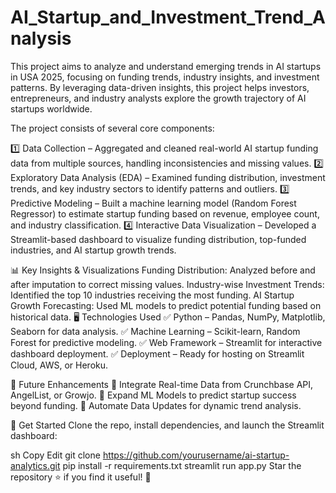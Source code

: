 # AI_Startup_and_Investment_Trend_Analysis
This project aims to analyze and understand emerging trends in AI startups in USA 2025, focusing on funding trends, industry insights, and investment patterns. By leveraging data-driven insights, this project helps investors, entrepreneurs, and industry analysts explore the growth trajectory of AI startups worldwide.

The project consists of several core components:

1️⃣ Data Collection – Aggregated and cleaned real-world AI startup funding data from multiple sources, handling inconsistencies and missing values.
2️⃣ Exploratory Data Analysis (EDA) – Examined funding distribution, investment trends, and key industry sectors to identify patterns and outliers.
3️⃣ Predictive Modeling – Built a machine learning model (Random Forest Regressor) to estimate startup funding based on revenue, employee count, and industry classification.
4️⃣ Interactive Data Visualization – Developed a Streamlit-based dashboard to visualize funding distribution, top-funded industries, and AI startup growth trends.

📊 Key Insights & Visualizations
Funding Distribution: Analyzed before and after imputation to correct missing values.
Industry-wise Investment Trends: Identified the top 10 industries receiving the most funding.
AI Startup Growth Forecasting: Used ML models to predict potential funding based on historical data.
🖥️ Technologies Used
✅ Python – Pandas, NumPy, Matplotlib, Seaborn for data analysis.
✅ Machine Learning – Scikit-learn, Random Forest for predictive modeling.
✅ Web Framework – Streamlit for interactive dashboard deployment.
✅ Deployment – Ready for hosting on Streamlit Cloud, AWS, or Heroku.

🚀 Future Enhancements
🔹 Integrate Real-time Data from Crunchbase API, AngelList, or Growjo.
🔹 Expand ML Models to predict startup success beyond funding.
🔹 Automate Data Updates for dynamic trend analysis.

📌 Get Started
Clone the repo, install dependencies, and launch the Streamlit dashboard:

sh
Copy
Edit
git clone https://github.com/yourusername/ai-startup-analytics.git
pip install -r requirements.txt
streamlit run app.py
Star the repository ⭐ if you find it useful! 🚀








